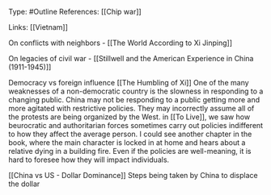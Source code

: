Type: #Outline 
References: [[Chip war]]

Links: [[Vietnam]]

On conflicts with neighbors - 
[[The World According to Xi Jinping]]

On legacies of civil war - 
[[Stillwell and the American Experience in China (1911-1945)]]

Democracy vs foreign influence
[[The Humbling of Xi]]
One of the many weaknesses of a non-democratic country is the slowness in responding to a changing public. China may not be responding to a public getting more and more agitated with restrictive policies. They may incorrectly assume all of the protests are being organized by the West. in [[To Live]], we saw how beurocratic and authoritarian forces sometimes carry out policies indifferent to how they affect the average person. I could see another chapter in the book, where the main character is locked in at home and hears about a relative dying in a building fire. Even if the policies are well-meaning, it is hard to foresee how they will impact individuals. 

[[China vs US - Dollar Dominance]]
Steps being taken by China to displace the dollar